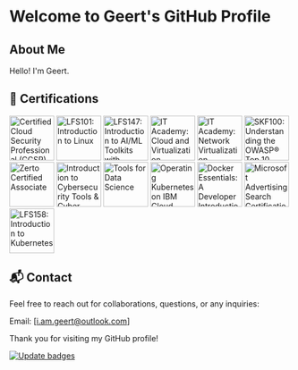 # Welcome to Geert's GitHub Profile

## About Me

Hello! I'm Geert.

## 🏅 Certifications

<!--START_SECTION:badges-->
<a href="https://www.credly.com/badges/353a65b1-4d97-4134-97e7-c36a2d685f50" title="Certified Cloud Security Professional (CCSP)"><img src="https://images.credly.com/size/80x80/images/38b12225-5b48-44e1-8750-20928cc595ea/image.png" alt="Certified Cloud Security Professional (CCSP)" width="80" height="80"></a>
<a href="https://www.credly.com/badges/00c84b30-5ec0-43ac-9673-f612f627c86e" title="LFS101: Introduction to Linux"><img src="https://images.credly.com/size/80x80/images/97a95d07-04c3-4afb-952a-6bcf46ddb87e/blob" alt="LFS101: Introduction to Linux" width="80" height="80"></a>
<a href="https://www.credly.com/badges/f4d1dc67-9b2b-461b-91ad-5fdc74aba302" title="LFS147: Introduction to AI/ML Toolkits with Kubeflow"><img src="https://images.credly.com/size/80x80/images/906144d4-60a6-467f-8b0f-006d4548844f/blob" alt="LFS147: Introduction to AI/ML Toolkits with Kubeflow" width="80" height="80"></a>
<a href="https://www.credly.com/badges/7ba71c71-2d3b-49ba-bc1e-3f0545e201ca" title="IT Academy: Cloud and Virtualization Concepts"><img src="https://images.credly.com/size/80x80/images/8ca28f8d-5ac0-49d7-b783-608cd4a61072/image.png" alt="IT Academy: Cloud and Virtualization Concepts" width="80" height="80"></a>
<a href="https://www.credly.com/badges/119e2c62-f2e9-45c9-9250-56b914632338" title="IT Academy: Network Virtualization Concepts"><img src="https://images.credly.com/size/80x80/images/930cc3e4-8a2e-41ae-84b8-40fcf471f786/image.png" alt="IT Academy: Network Virtualization Concepts" width="80" height="80"></a>
<a href="https://www.credly.com/badges/f76f83e6-df8d-4723-a0fe-cf4d81d9328d" title="SKF100: Understanding the OWASP® Top 10 Security Threats"><img src="https://images.credly.com/size/80x80/images/18d8c64f-cf68-4259-b0ef-2a116e9224f1/blob" alt="SKF100: Understanding the OWASP® Top 10 Security Threats" width="80" height="80"></a>
<a href="https://www.credly.com/badges/dce3312e-9295-43f7-8e4a-f2e2d34612fc" title="Zerto Certified Associate"><img src="https://images.credly.com/size/80x80/images/b497d307-a9ce-4221-8cc0-39bb23b823e0/image.png" alt="Zerto Certified Associate" width="80" height="80"></a>
<a href="https://www.credly.com/badges/2c14ee0c-60ab-405a-afd1-9567d43f02c9" title="Introduction to Cybersecurity Tools & Cyber Attacks"><img src="https://images.credly.com/size/80x80/images/5ed0eac3-8986-4fab-a16b-cab70d4a920e/blob" alt="Introduction to Cybersecurity Tools & Cyber Attacks" width="80" height="80"></a>
<a href="https://www.credly.com/badges/a223a1e0-f016-4c86-8292-751ca2a2e714" title="Tools for Data Science"><img src="https://images.credly.com/size/80x80/images/60cf69ce-6129-425d-9a42-7732fa07da1e/Tools_for_Data_Science_Foundational.png" alt="Tools for Data Science" width="80" height="80"></a>
<a href="https://www.credly.com/badges/eafb8246-acfa-4b97-ab4d-5427e71206e8" title="Operating Kubernetes on IBM Cloud"><img src="https://images.credly.com/size/80x80/images/f630841c-ccbb-4361-ba53-5cd8f5f5f624/Operating_Kubernetes_on_IBM_Cloud.png" alt="Operating Kubernetes on IBM Cloud" width="80" height="80"></a>
<a href="https://www.credly.com/badges/a99d0aa8-1700-4fd4-94a3-c3cd4c0559f9" title="Docker Essentials: A Developer Introduction"><img src="https://images.credly.com/size/80x80/images/b0c5445a-72a2-46ce-a599-96147e210efb/blob" alt="Docker Essentials: A Developer Introduction" width="80" height="80"></a>
<a href="https://www.credly.com/badges/5e198d32-44e1-4fa2-b808-8c972f4190f9" title="Microsoft Advertising Search Certification"><img src="https://images.credly.com/size/80x80/images/b72420dc-38fc-4e8c-8b7d-61edf3f87258/image.png" alt="Microsoft Advertising Search Certification" width="80" height="80"></a>
<a href="https://www.credly.com/badges/4ab0b068-2a71-4b98-b366-bc6abb67e3f0" title="LFS158: Introduction to Kubernetes"><img src="https://images.credly.com/size/80x80/images/4b5a8636-c554-482d-bbdc-7925fb3624c3/blob" alt="LFS158: Introduction to Kubernetes" width="80" height="80"></a>
<!--END_SECTION:badges-->

## 📬 Contact
Feel free to reach out for collaborations, questions, or any inquiries:

Email: [i.am.geert@outlook.com]

Thank you for visiting my GitHub profile!

<!--
**iamgeert/iamgeert** is a ✨ _special_ ✨ repository because its `README.md` (this file) appears on your GitHub profile.

Here are some ideas to get you started:

- 🔭 I’m currently working on ...
- 🌱 I’m currently learning ...
- 👯 I’m looking to collaborate on ...
- 🤔 I’m looking for help with ...
- 💬 Ask me about ...
- 📫 How to reach me: ...
- 😄 Pronouns: ...
- ⚡ Fun fact: ...
-->


[![Update badges](https://github.com/iamgeert/iamgeert/actions/workflows/update-badges.yml/badge.svg)](https://github.com/iamgeert/iamgeert/actions/workflows/update-badges.yml)

